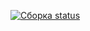 [![Сборка status](https://ci.appveyor.com/api/projects/status/x0h43uo394cptjrx/branch/master?svg=true)](https://ci.appveyor.com/project/Ded15/map/branch/master)
